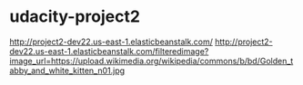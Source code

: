 # udacity-project2
http://project2-dev22.us-east-1.elasticbeanstalk.com/
http://project2-dev22.us-east-1.elasticbeanstalk.com/filteredimage?image_url=https://upload.wikimedia.org/wikipedia/commons/b/bd/Golden_tabby_and_white_kitten_n01.jpg